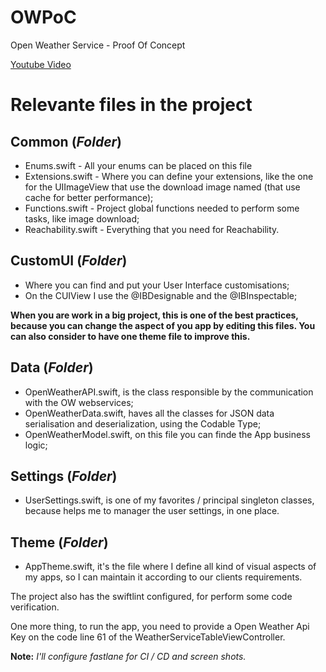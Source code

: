 # OWPoC

Open Weather Service - Proof Of Concept

[Youtube Video](https://www.youtube.com/embed/fpJQ3DxaW7E)


# Relevante files in the project

## Common (*Folder*)

* Enums.swift - All your enums can be placed on this file
* Extensions.swift - Where you can define your extensions, like the one for the UIImageView that use the download image named (that use cache for better performance);
* Functions.swift - Project global functions needed to perform some tasks, like image download; 
* Reachability.swift - Everything that you need for Reachability.

## CustomUI (*Folder*)

* Where you can find and put your User Interface customisations;
* On the CUIView I use the @IBDesignable and the @IBInspectable;

**When you are work in a big project, this is one of the best practices, because you can change the aspect of you app by editing this files. You can also consider to have one theme file to improve this.**

## Data (*Folder*)

* OpenWeatherAPI.swift, is the class responsible by the communication with the OW webservices;
* OpenWeatherData.swift, haves all the classes for JSON data serialisation and deserialization, using the Codable Type;
* OpenWeatherModel.swift, on this file you can finde the App business logic;

## Settings (*Folder*)

* UserSettings.swift, is one of my favorites / principal singleton classes, because helps me to manager the user settings, in one place.

## Theme (*Folder*)

* AppTheme.swift, it's the file where I define all kind of visual aspects of my apps, so I can maintain it according to our clients requirements.


The project also has the swiftlint configured, for perform some code verification.

One more thing, to run the app, you need to provide a Open Weather Api Key on the code line 61 of the WeatherServiceTableViewController.

**Note:** *I'll configure fastlane for CI / CD and screen shots.*
